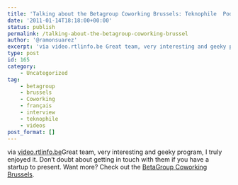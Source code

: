 ```yaml
---
title: 'Talking about the Betagroup Coworking Brussels: Teknophile  Podcast (RTL)'
date: '2011-01-14T18:18:00+00:00'
status: publish
permalink: /talking-about-the-betagroup-coworking-brussel
author: '@ramonsuarez'
excerpt: 'via video.rtlinfo.be Great team, very interesting and geeky program, I truly enjoyed it. Don''t doubt about getting in touch with them if you have a startup to present. Want more? Check out the BetaGroup Coworking Brussels.'
type: post
id: 165
category:
    - Uncategorized
tag:
    - betagroup
    - brussels
    - Coworking
    - français
    - interview
    - teknophile
    - videos
post_format: []
---
```

via [video.rtlinfo.be](http://video.rtlinfo.be/video/260893.aspx?categoryid=2459)</div>Great team, very interesting and geeky program, I truly enjoyed it. Don’t doubt about getting in touch with them if you have a startup to present. Want more? Check out the [BetaGroup Coworking Brussels](http://coworking.betagroup.be "Brussels Coworking Bruxelles").

</div>